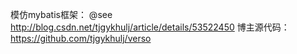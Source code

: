 
模仿mybatis框架：
@see http://blog.csdn.net/tjgykhulj/article/details/53522450
博主源代码：
https://github.com/tjgykhulj/verso